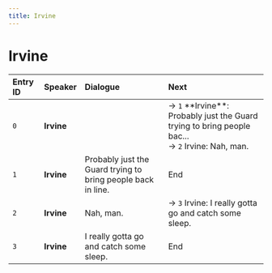 ```yaml
---
title: Irvine
---
```


# Irvine


| Entry ID | Speaker | Dialogue | Next |
| :------- | :------ | :------- | :------------ |
| `0` | **Irvine** |  | → `1` \*\*Irvine\*\*: Probably just the Guard trying to bring people bac\.\.\.<br>→ `2` Irvine: Nah, man\. |
| `1` | **Irvine** | Probably just the Guard trying to bring people back in line\. | End |
| `2` | **Irvine** | Nah, man\. | → `3` Irvine: I really gotta go and catch some sleep\. |
| `3` | **Irvine** | I really gotta go and catch some sleep\. | End |
